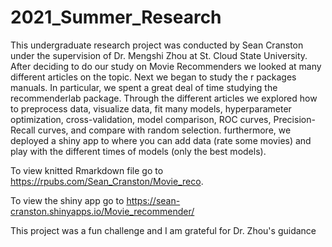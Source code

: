 # 2021_Summer_Research


This undergraduate research project was conducted by Sean Cranston under the supervision
of Dr. Mengshi Zhou at St. Cloud State University. After deciding to do our study on
Movie Recommenders we looked at many different articles on the topic. Next we began to study
the r packages manuals. In particular, we spent a great deal of time studying the recommenderlab
package. Through the different articles we explored how to preprocess data, visualize data, 
fit many models, hyperparameter
 optimization, cross-validation, model comparison, ROC curves, Precision-Recall curves, 
 and compare with random selection. 
 furthermore, we deployed a shiny app to where you can add data (rate some movies)
 and play with the different times of models (only the best models).
 

To view knitted Rmarkdown file go to https://rpubs.com/Sean_Cranston/Movie_reco.

To view the shiny app go to https://sean-cranston.shinyapps.io/Movie_recommender/

This project was a fun challenge and I am grateful for Dr. Zhou's guidance